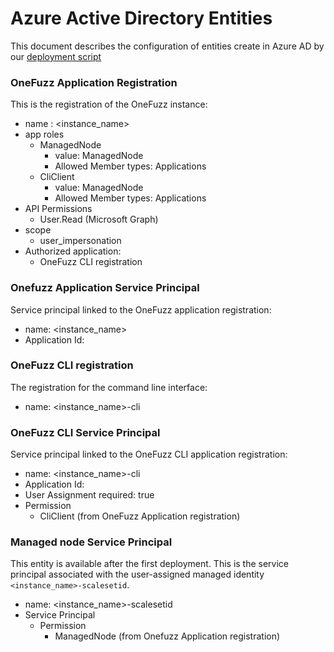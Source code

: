 # Azure Active Directory Entities
This document describes the configuration of entities create in Azure AD by our [deployment script](../src/deployment/deploy.sh)

### OneFuzz Application Registration
This is the registration of the OneFuzz instance:
* name : <instance_name>
* app roles
    * ManagedNode
        * value: ManagedNode
        * Allowed Member types: Applications
    * CliClient
        * value: ManagedNode
        * Allowed Member types: Applications
* API Permissions
    * User.Read (Microsoft Graph)
* scope
    * user_impersonation
* Authorized application:
    * OneFuzz CLI registration

### Onefuzz Application Service Principal
Service principal linked to the OneFuzz application registration:
* name: <instance_name>
* Application Id: <OneFuzz Application registration app_id>

### OneFuzz CLI registration
The registration for the command line interface:
* name: <instance_name>-cli

### OneFuzz CLI Service Principal
Service principal linked to the OneFuzz CLI application registration:
* name: <instance_name>-cli
* Application Id: <Onefuzz cli registration app_id>
* User Assignment required: true
* Permission
    * CliClient (from OneFuzz Application registration)

### Managed node Service Principal
This entity is available after the first deployment. This is the service principal associated with the user-assigned managed identity `<instance_name>-scalesetid`.

* name: <instance_name>-scalesetid
* Service Principal
    * Permission
        * ManagedNode (from Onefuzz Application registration)
